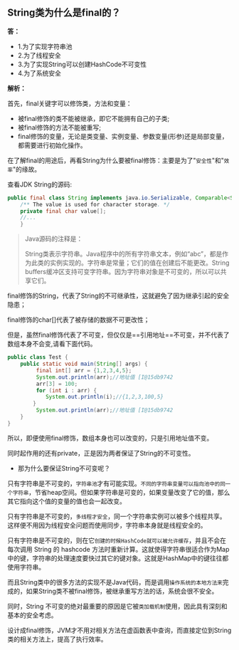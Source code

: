 ## String类为什么是final的？

**答：**
- 1.为了实现字符串池
- 2.为了线程安全
- 3.为了实现String可以创建HashCode不可变性
- 4.为了系统安全

**解析：**

首先，final关键字可以修饰类，方法和变量：
- 被final修饰的类不能被继承，即它不能拥有自己的子类;
- 被final修饰的方法不能被重写;
- final修饰的变量，无论是类变量、实例变量、参数变量(形参)还是局部变量，都需要进行初始化操作。

在了解final的用途后，再看String为什么要被final修饰：主要是为了"`安全性`"和"`效率`"的缘故。

查看JDK String的源码:

```java
public final class String implements java.io.Serializable, Comparable<String>, CharSequence {
    /** The value is used for character storage. */
    private final char value[];
    //...
    }
```

>Java源码的注释是：
>
>String类表示字符串。Java程序中的所有字符串文本，例如“abc”，都是作为此类的实例实现的。字符串是常量；它们的值在创建后不能更改。String buffers缓冲区支持可变字符串。因为字符串对象是不可变的，所以可以共享它们。

final修饰的String，代表了String的不可继承性，这就避免了因为继承引起的安全隐患；

final修饰的char[]代表了被存储的数据不可更改性；

但是，虽然final修饰代表了不可变，但仅仅是==引用地址==不可变，并不代表了数组本身不会变,请看下面代码。

```java
public class Test {
	public static void main(String[] args) {
		 final int[] arr = {1,2,3,4,5};
		 System.out.println(arr);//地址值 [I@15db9742
		 arr[3] = 100;
		 for (int i : arr) {
			System.out.println(i);//{1,2,3,100,5}
		}
		 System.out.println(arr);//地址值 [I@15db9742
	}
}
```

所以，即便使用final修饰，数组本身也可以改变的，只是引用地址值不变。

同时起作用的还有private，正是因为两者保证了String的不可变性。

- 那为什么要保证String不可变呢？

只有字符串是不可变的，`字符串池`才有可能实现。`不同的字符串变量可以指向池中的同一个字符串`，节省heap空间。但如果字符串是可变的，如果变量改变了它的值，那么其它指向这个值的变量的值也会一起改变。

只有字符串是不可变的，`多线程才安全`，同一个字符串实例可以被多个线程共享。这样便不用因为线程安全问题而使用同步，字符串本身就是线程安全的。

只有字符串是不可变的，则在它`创建的时候HashCode就可以被允许缓存`，并且不会在每次调用 String 的 hashcode 方法时重新计算。这就使得字符串很适合作为Map中的键，字符串的处理速度要快过其它的键对象。这就是HashMap中的键往往都使用字符串。

而且String类中的很多方法的实现不是Java代码，而是调用`操作系统的本地方法来`完成的，如果String类不被final修饰，被继承重写方法的话，系统会很不安全。

同时，String 不可变的绝对最重要的原因是它被`类加载机制`使用，因此具有深刻和基本的安全考虑。

设计成final修饰，JVM才不用对相关方法在虚函数表中查询，而直接定位到String类的相关方法上，提高了执行效率。